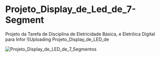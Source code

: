 # Projeto_Display_de_Led_de_7-Segment
Projeto da Tarefa de Disciplina de Eletricidade Básica, e Eletrôica Digital para Infor
![Uploading Projeto_Display_de_LED_de

![Projeto_Display_de_LED_de_7_Segmentos](https://github.com/user-attachments/assets/9eec8055-4d3a-4ee0-8d12-18627fa1eed5)
